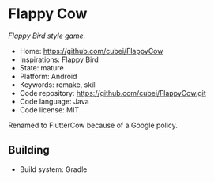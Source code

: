 # Flappy Cow

_Flappy Bird style game._

- Home: https://github.com/cubei/FlappyCow
- Inspirations: Flappy Bird
- State: mature
- Platform: Android
- Keywords: remake, skill
- Code repository: https://github.com/cubei/FlappyCow.git
- Code language: Java
- Code license: MIT

Renamed to FlutterCow because of a Google policy.

## Building

- Build system: Gradle
